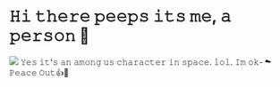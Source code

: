 # 𝙷𝚒 𝚝𝚑𝚎𝚛𝚎 𝚙𝚎𝚎𝚙𝚜 𝚒𝚝𝚜 𝚖𝚎, 𝚊 𝚙𝚎𝚛𝚜𝚘𝚗 🌙
<img src="https://www.ubuy.co.in/productimg/?image=aHR0cHM6Ly9tLm1lZGlhLWFtYXpvbi5jb20vaW1hZ2VzL0kvODFEVEx4dmUxa0wuX0FDX1NMMTUwMF8uanBn.jpg"> 
𝚈𝚎𝚜 𝚒𝚝'𝚜 𝚊𝚗 𝚊𝚖𝚘𝚗𝚐 𝚞𝚜 𝚌𝚑𝚊𝚛𝚊𝚌𝚝𝚎𝚛 𝚒𝚗 𝚜𝚙𝚊𝚌𝚎.
𝚕𝚘𝚕.
𝙸𝚖 𝚘𝚔-
 ☁
𝙿𝚎𝚊𝚌𝚎 𝙾𝚞𝚝👍🙂

